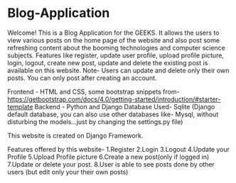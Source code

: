 # Blog-Application
Welcome! This is a Blog Application for the GEEKS. It allows the users to view various posts on the home page of the website and also post some refreshing content about the booming technologies and computer science subjects. Features like register, update user profile, upload profile picture, login, logout, create new post, update and delete the existing post is available on this website. Note- Users can update and delete only their own posts. You can only post after creating an account.

Frontend - HTML and CSS, some bootstrap snippets from- https://getbootstrap.com/docs/4.0/getting-started/introduction/#starter-template
Backend - Python and Django
Database Used- Sqlite (Django default database, you can also use other databases like- Mysql, without disturbing the models...just by changing the settings.py file)

This website is created on Django Framework.

Features offered by this website-
1.Register
2.Login
3.Logout
4.Update your Profile
5.Upload Profile picture
6.Create a new post(only if logged in)
7.Update or delete your post.
8.User is able to see posts done by other users (but edit only your their own posts)

